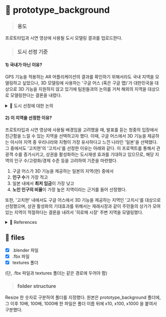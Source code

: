 # 📂 prototype_background

> ### **용도**

프로토타입과 시연 영상에 사용될 도시 모델링 결과를 업로드한다.

> ### **도시 선정 기준**

#### 1) 국내가 아닌 이유?

GPS 기능을 적용하는 AR 어플리케이션의 결과를 확인하기 위해서라도 국내 지역을 모델링하고 싶었으나, 3D 모델링에 사용하는 '구글 어스 (혹은 구글 맵)'가 대한민국을 대상으로
3D 기능을 지원하지 않고 있기에 팀원들과의 논의를 거쳐 해외의 지역을 대상으로 모델링한다는 결론을 내렸다.

<details>
<summary> 📌 도시 선정에 대한 논의 </summary>
<div markdown="1">

    1. 국내 지역과 비슷한 지형을 만드는 것은 어떠한가?
    (ex. 일본의 지역은 우리나라와 비슷한 곳이 많으므로, 일본의 지도를 기반으로 우리나라의 지형을 만들자.)
      우리나라의 특정 도시를 지정하고 (ex. OO구) , 이와 유사하게 만들기 위해서 일본의 여러 건물을 확인해보았지만 구현하는 데에
      상당한 시간과 비용이 들 것이며, 오히려 직접 모델링하는 것보다도 완성도가 떨어질 수도 있음.

    2. 국내 지역을 직접 모델링하는 것은 어떠한가?
      프로젝트 초반의 목적이 '3D 도시 모델링에 드는 시간과 비용을 절감하기 위해서 지도를 기반으로 지형을 자동 생성하는 방향'이었음을 고려할 때,
      또한, 자동화가 아니라 직접 만드는 방식을 취하게 된다면 프로젝트를 위해 개발해야 하는 다른 파트 (ex. VR 기능, AR 기능) 에 쏟는 노력을
      모델링하는 데에 투자해야 한다는 점을 고려할 때, 이 방법은 적절하지 않다는 결론을 내렸음.
      하지만, GPS 기능이 제대로 동작하고 있음을 발표하기 위해서는 간단하게나마 국내 지역을 모델링하여 제시할 계획이 있음.

</div>
</details>

#### 2) 이 지역을 선정한 이유?

프로토타입과 시연 영상에 사용될 배경임을 고려했을 때, 발표를 듣는 청중의 입장에서 친근함을 느낄 수 있는 지역을 선택하고자 했다.
이때, 구글 어스에서 3D 기능을 제공하는 아시아 지역 중 우리나라와 지형이 가장 유사하다고 느낀 나라인 '일본'을 선택했다.
그 중에서도 '고치현'의 '고치시'를 선정한 이유는 아래와 같다.
이 프로젝트를 통해서 관광객 수를 증가시키고, 상권을 활성화하는 도시재생 효과를 기대하고 있으므로, 해당 지역의 인구 수/고령화/경제 수준 등을 고려하여 기준을 마련했다.

1. 구글 어스가 3D 기능을 제공하는 일본의 지역(현) 중에서
2. **인구 수**가 가장 적고
3. 일본 내에서 **최저 임금**이 가장 낮고
4. **노인 인구의 비율**이 가장 높은 지역이라는 근거를 들어 선정했다.

또한, '고치현' 내에서도 구글 어스에서 3D 기능을 제공하는 지역인 '고치시'를 대상으로 선정했으며,
상권 활성화의 기대효과를 위해서는 재래시장과 같이 주민들의 상가가 모여있는 지역이 적절하다는 결론을 내려서 '히로메 시장' 주변 지역을 모델링했다.

<details>
<summary> 🔎 References </summary>
<div markdown="1">     
  
 
- [위키백과 - 고치현](https://ko.wikipedia.org/wiki/%EA%B3%A0%EC%B9%98%ED%98%84)
- [내년 최저임금 … 사상 첫 韓〉日](https://www.donga.com/news/Inter/article/all/20220824/115131998/1)
- [최저임금 ‘차등화’는 지역경제 소멸을 부른다](https://www.junggi.co.kr/article/articleView.html?no=28374#:~:text=%EC%B5%9C%EC%A0%80%EC%9E%84%EA%B8%88%EC%9D%B4%20%EA%B0%80%EC%9E%A5%20%EB%86%92%EC%9D%80,%EC%8B%9C%ED%82%A4%EA%B3%A0%20%EC%A7%80%EB%B0%A9%EC%86%8C%EB%A9%B8%EC%9D%84%20%EC%95%9E%EB%8B%B9%EA%B8%B4%EB%8B%A4.)
- [일본 인구 4명 중 한명은 노인](https://www.hani.co.kr/arti/international/japan/750450.html)
- [‘격차사회’ 일본과 빈곤층 재생산─고용·소득 격차에 의한 저축·교육 격차의 확대를 중심으로](https://s-space.snu.ac.kr/bitstream/10371/91985/1/02_%E2%80%98%EA%B2%A9%EC%B0%A8%EC%82%AC%ED%9A%8C%E2%80%99%20%EC%9D%BC%EB%B3%B8%EA%B3%BC%20%EB%B9%88%EA%B3%A4%EC%B8%B5%20%EC%9E%AC%EC%83%9D%EC%82%B0.pdf)
  
</div>
</details>

## 📑 files

- [x] .blender 파일
- [x] .fbx 파일
- [x] textures 폴더

(단, .fbx 파일과 textures 폴더는 같은 경로에 두어야 함)

> ### **folder structure**
Resize 한 숫자로 구분하여 폴더를 지정했다. 원본은 prototype_background 폴더에, 그 이후 10배, 100배, 1000배 한 파일은 폴더 이름 뒤에 x10, x100, x1000 을 붙여서 구분했다.


